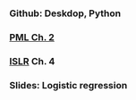 ### Github: Deskdop, Python

### [__PML__ Ch. 2](https://github.com/PHBS/python-machine-learning-book/tree/master/code/ch02)

### [__ISLR__](https://github.com/PHBS/ISLR-python/tree/master/Notebooks) Ch. 4

### Slides: Logistic regression
